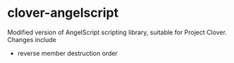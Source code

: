 clover-angelscript
==================

Modified version of AngelScript scripting library, suitable for Project Clover. Changes include

* reverse member destruction order
